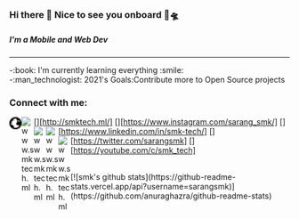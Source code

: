 ### Hi there 👋 Nice to see you onboard :rocket::flying_saucer:
##### I'm a Mobile and Web Dev
<hr>
-:book: I'm currently learning everything :smile:<br>
-:man_technologist: 2021's Goals:Contribute more to Open Source projects

### Connect with me:

[<img align="left" alt="www.smktech.ml" width="22px" src="https://raw.githubusercontent.com/iconic/open-iconic/master/svg/globe.svg" />][http://smktech.ml/]
[<img align="left" alt="www.smktech.ml" width="22px" src="http://cdn.jsdelivr.net/npm/simple-icons@3/icons/instagram.svg" />][https://www.instagram.com/sarang_smk/]
[<img align="left" alt="www.smktech.ml" width="22px" src="http://cdn.jsdelivr.net/npm/simple-icons@3/icons/linkedin.svg" />][https://www.linkedin.com/in/smk-tech/]
[<img align="left" alt="www.smktech.ml" width="22px" src="http://cdn.jsdelivr.net/npm/simple-icons@3/icons/twitter.svg" />][https://twitter.com/sarangsmk]
[<img align="left" alt="www.smktech.ml" width="22px" src="http://cdn.jsdelivr.net/npm/simple-icons@3/icons/youtube.svg" />][https://youtube.com/c/smk_tech]

<br>
[![smk's github stats](https://github-readme-stats.vercel.app/api?username=sarangsmk)](https://github.com/anuraghazra/github-readme-stats)

